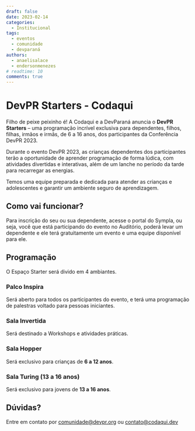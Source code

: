 ```yaml
---
draft: false 
date: 2023-02-14
categories:
  - Institucional
tags:
  - eventos
  - comunidade
  - devparaná
authors:
  - anaelisalace
  - endersonmenezes
# readtime: 10
comments: true
---
```


# DevPR Starters - Codaqui

Filho de peixe peixinho é! A Codaqui e a DevParaná anuncia o **DevPR Starters** – uma programação incrível exclusiva para dependentes, filhos, filhas, irmãos e irmãs, de 6 a 16 anos, dos participantes da Conferência DevPR 2023.

<!-- more -->

Durante o evento DevPR 2023, as crianças dependentes dos participantes terão a oportunidade de aprender programação de forma lúdica, com atividades divertidas e interativas, além de um lanche no período da tarde para recarregar as energias.

Temos uma equipe preparada e dedicada para atender as crianças e adolescentes e garantir um ambiente seguro de aprendizagem.

## Como vai funcionar?

Para inscrição do seu ou sua dependente, acesse o portal do Sympla, ou seja, você que está participando do evento no Auditório, poderá levar um dependente e ele terá gratuitamente um evento e uma equipe disponível para ele.

## Programação

O Espaço Starter será divido em 4 ambiantes.

### Palco Inspira

Será aberto para todos os participantes do evento, e terá uma programação de palestras voltado para pessoas iniciantes.

### Sala Invertida

Será destinado a Workshops e atividades práticas.

### Sala Hopper

Será exclusivo para crianças de **6 a 12 anos**.

### Sala Turing (13 a 16 anos)

Será exclusivo para jovens de **13 a 16 anos**.

## Dúvidas?

Entre em contato por [comunidade@devpr.org](mailto:contato@codaqui.dev) ou [contato@codaqui.dev](mailto:contato@codaqui.dev)








